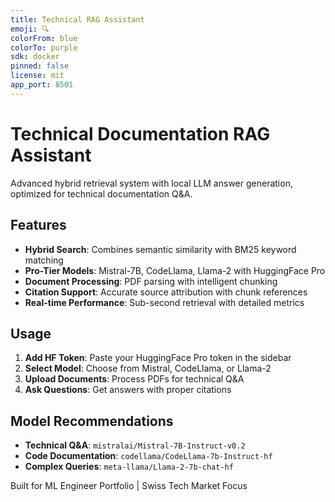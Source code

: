 ```yaml
---
title: Technical RAG Assistant
emoji: 🔍
colorFrom: blue
colorTo: purple
sdk: docker
pinned: false
license: mit
app_port: 8501
---
```


# Technical Documentation RAG Assistant

Advanced hybrid retrieval system with local LLM answer generation, optimized for technical documentation Q&A.

## Features

- **Hybrid Search**: Combines semantic similarity with BM25 keyword matching
- **Pro-Tier Models**: Mistral-7B, CodeLlama, Llama-2 with HuggingFace Pro
- **Document Processing**: PDF parsing with intelligent chunking
- **Citation Support**: Accurate source attribution with chunk references
- **Real-time Performance**: Sub-second retrieval with detailed metrics

## Usage

1. **Add HF Token**: Paste your HuggingFace Pro token in the sidebar
2. **Select Model**: Choose from Mistral, CodeLlama, or Llama-2
3. **Upload Documents**: Process PDFs for technical Q&A
4. **Ask Questions**: Get answers with proper citations

## Model Recommendations

- **Technical Q&A**: `mistralai/Mistral-7B-Instruct-v0.2`
- **Code Documentation**: `codellama/CodeLlama-7b-Instruct-hf`
- **Complex Queries**: `meta-llama/Llama-2-7b-chat-hf`

Built for ML Engineer Portfolio | Swiss Tech Market Focus